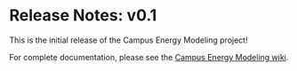 # Release Notes: v0.1

This is the initial release of the Campus Energy Modeling project!

For complete documentation, please see the [Campus Energy Modeling wiki].

[Campus Energy Modeling wiki]: https://github.com/NREL/CampusEnergyModeling/wiki "Campus Energy Modeling"